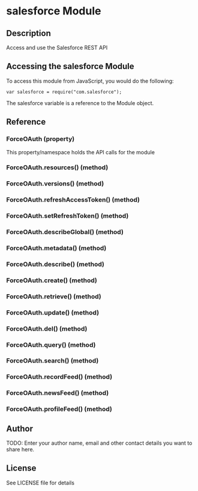 # salesforce Module

## Description

Access and use the Salesforce REST API

## Accessing the salesforce Module

To access this module from JavaScript, you would do the following:

	var salesforce = require("com.salesforce");

The salesforce variable is a reference to the Module object.	

## Reference

### ForceOAuth (property)
This property/namespace holds the API calls for the module

### ForceOAuth.resources() (method)

### ForceOAuth.versions() (method)

### ForceOAuth.refreshAccessToken() (method)

### ForceOAuth.setRefreshToken() (method)

### ForceOAuth.describeGlobal() (method)

### ForceOAuth.metadata() (method)

### ForceOAuth.describe() (method)

### ForceOAuth.create() (method)

### ForceOAuth.retrieve() (method)

### ForceOAuth.update() (method)

### ForceOAuth.del() (method)

### ForceOAuth.query() (method)

### ForceOAuth.search() (method)

### ForceOAuth.recordFeed() (method)

### ForceOAuth.newsFeed() (method)

### ForceOAuth.profileFeed() (method)


## Author

TODO: Enter your author name, email and other contact
details you want to share here. 

## License

See LICENSE file for details
